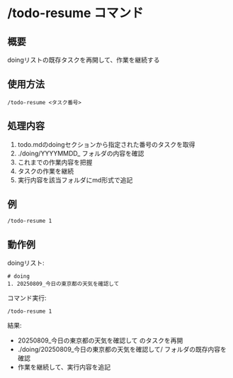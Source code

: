 # /todo-resume コマンド

## 概要
doingリストの既存タスクを再開して、作業を継続する

## 使用方法
```
/todo-resume <タスク番号>
```

## 処理内容
1. todo.mdのdoingセクションから指定された番号のタスクを取得
2. ./doing/YYYYMMDD_<todo> フォルダの内容を確認
3. これまでの作業内容を把握
4. タスクの作業を継続
5. 実行内容を該当フォルダにmd形式で追記

## 例
```
/todo-resume 1
```

## 動作例
doingリスト:
```
# doing
1. 20250809_今日の東京都の天気を確認して
```

コマンド実行:
```
/todo-resume 1
```

結果:
- 20250809_今日の東京都の天気を確認して のタスクを再開
- ./doing/20250809_今日の東京都の天気を確認して/ フォルダの既存内容を確認
- 作業を継続して、実行内容を追記
